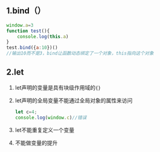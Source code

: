 ## 1.bind（）

```javascript
window.a=3
function test(){
	console.log(this.a)
}
test.bind({a:10})()
//输出10而不是3，bind让函数动态绑定了一个对象，this指向这个对象
```

## 2.let

1. let声明的变量是具有块级作用域的`{}`
2. let声明的全局变量不能通过全局对象的属性来访问

   ```javascript
   let c=4;
   console.log(window.c)//错误
   ```
3. let不能重复定义一个变量
4. 不能做变量的提升

